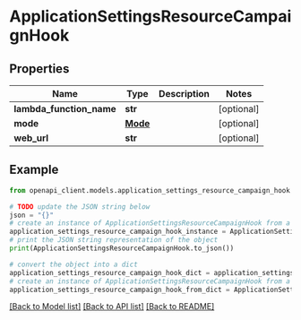 # ApplicationSettingsResourceCampaignHook


## Properties

Name | Type | Description | Notes
------------ | ------------- | ------------- | -------------
**lambda_function_name** | **str** |  | [optional] 
**mode** | [**Mode**](Mode.md) |  | [optional] 
**web_url** | **str** |  | [optional] 

## Example

```python
from openapi_client.models.application_settings_resource_campaign_hook import ApplicationSettingsResourceCampaignHook

# TODO update the JSON string below
json = "{}"
# create an instance of ApplicationSettingsResourceCampaignHook from a JSON string
application_settings_resource_campaign_hook_instance = ApplicationSettingsResourceCampaignHook.from_json(json)
# print the JSON string representation of the object
print(ApplicationSettingsResourceCampaignHook.to_json())

# convert the object into a dict
application_settings_resource_campaign_hook_dict = application_settings_resource_campaign_hook_instance.to_dict()
# create an instance of ApplicationSettingsResourceCampaignHook from a dict
application_settings_resource_campaign_hook_from_dict = ApplicationSettingsResourceCampaignHook.from_dict(application_settings_resource_campaign_hook_dict)
```
[[Back to Model list]](../README.md#documentation-for-models) [[Back to API list]](../README.md#documentation-for-api-endpoints) [[Back to README]](../README.md)


